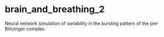 # brain_and_breathing_2
Neural network simulation of variability in the bursting pattern of the pre-Bötzinger complex.
